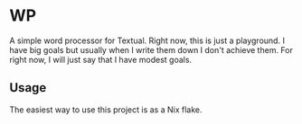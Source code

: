 # WP

A simple word processor for Textual. Right now, this is just a playground. I have big goals but usually when I write them down I don't achieve them. For right now, I will just say that I have modest goals.

## Usage

The easiest way to use this project is as a Nix flake.

